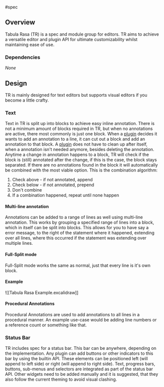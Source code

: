 #spec
## Overview
Tabula Rasa (TR) is a spec and module group for editors.
TR aims to achieve a versatile editor and plugin API for ultimate customizability whilst maintaining ease of use.
### Dependencies
*None*
## Design
TR is mainly designed for text editors but supports visual editors if you become a little crafty.
### Text
Text in TR is split up into blocks to achieve easy inline annotation. There is not a minimum amount of blocks required in TR, but when no annotations are active, there most commonly is just one block.
When a [plugin](Plugin) decides it wants to add an annotation to a line, it can cut out a block and add an annotation to that block. A [plugin](Plugin) does not have to clean up after itself, when a annotation isn't needed anymore, besides deleting the annotation. Anytime a change in annotation happens to a block, TR will check if the block is (still) annotated after the change, if this is the case, the block stays separated. If there are no annotations found in the block it will automatically be combined with the most viable option.
This is the combination algorithm:
1. Check above - if not annotated, append
2. Check below - if not annotated, prepend
3. Don't combine
4. If a combination happened, repeat until none happen
#### Multi-line annotation
Annotations can be added to a range of lines as well using multi-line annotation.
This works by grouping a specified range of lines into a block, which in itself can be split into blocks. This allows for you to have say a error message, to the right of the statement where it happened, extending over all lines, where this occurred if the statement was extending over multiple lines.
#### Full-Split mode
Full-Split mode works the same as normal, just that every line is it's own block.
#### Example
![[Tabula Rasa Example.excalidraw]]
#### Procedural Annotations
Procedural Annotations are used to add annotations to all lines in a procedural manner. An example use-case would be adding line numbers or a reference count or something like that.
### Status Bar
TR includes spec for a status bar. This bar can be anywhere, depending on the implementation.
Any plugin can add buttons or other indicators to this bar by using the builtin API.
These elements can be positioned left (will append to left side) or right (will append to right side). Text, progress bars, buttons, sub-menus and selectors are integrated as part of the status bar API. Other widgets need to be added manually and it is suggested, that they also follow the current theming to avoid visual clashing.